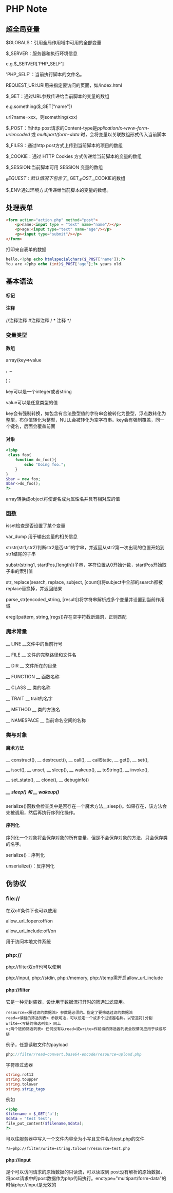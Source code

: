 # PHP Note

## 超全局变量

$GLOBALS：引用全局作用域中可用的全部变量

$_SERVER：服务器和执行环境信息 

e.g.$_SERVER['PHP_SELF']

'PHP_SELF'：当前执行脚本的文件名。

REQUEST_URI:URI用来指定要访问的页面，如/index.html

$_GET：通过URL参数传递给当前脚本的变量的数组

e.g.something($_GET["name"])

url?name=xxx，则something(xxx)

$_POST：当http post请求的Content-type是*pplication/x-www-form-urlencoded* 或 *multipart/form-data* 时，会将变量以关联数组形式传入当前脚本

$_FILES：通过http post方式上传到当前脚本的项目的数组

$_COOKIE：通过 HTTP Cookies 方式传递给当前脚本的变量的数组

$_SESSION:当前脚本可用 SESSION 变量的数组

$_ REQUEST:默认情况下包含了$_ GET,$_ POST,$_COOKIE的数组

$_ENV:通过环境方式传递给当前脚本的变量的数组。

## 处理表单

```html
<form action="action.php" method="post">
    <p>name:<input type = "text" name="name"/></p>
    <p>age:<input type="text" name="age"/></p>
    <p><input type="submit"/></p>
</form>
```

打印来自表单的数据

```php
hello,<?php echo htmlspecialchars($_POST['name']);?>
You are <?php echo (int)$_POST['age'];?> years old.
```

## 基本语法

#### 标记

<?php...?>

<? ...?>

#### 注释

//注释注释     #注释注释    / * 注释 */

### 变量类型

#### 数组

array(key=>value

, ...

)；

key可以是一个integer或者string

value可以是任意类型的值

key会有强制转换，如包含有合法整型值的字符串会被转化为整型，浮点数转化为整型，布尔值转化为整型，NULL会被转化为空字符串。key会有强制覆盖，同一个键名，后面会覆盖前面

#### 对象

```php
<?php
 class foo{
    function do_foo(){
        echo "Doing foo.";
    }
}
$bar = new foo;
$bar->do_foo();
?>
```

array转换成object将使键名成为属性名并具有相对应的值

### 函数

isset检查是否设置了某个变量

var_dump 用于输出变量的相关信息

strstr(str1,str2)判断str2是否str1的字串，并返回从str2第一次出现的位置开始到str1结尾的子串

substr(string1, startPos,[length])子串，字符位置从0开始计数，startPos开始取子串的索引值

str_replace(search, replace, subject, [count])将subject中全部的search都被replace替换掉，并返回结果

parse_str(encoded_string, [result])将字符串解析成多个变量并设置到当前作用域

eregi(pattern, string,[regs])存在空字符截断漏洞，正则匹配

### 魔术常量

__ LINE __文件中的当前行号

__ FILE __ 文件的完整路径和文件名

__ DIR __ 文件所在的目录

__ FUNCTION __ 函数名称

__ CLASS __ 类的名称

__ TRAIT __ trait的名字

__ METHOD __ 类的方法名

__ NAMESPACE __ 当前命名空间的名称

### 类与对象

#### 魔术方法

__ construct(), __ destrcuct(), __ call(), __ callStatic, __ get(), __ set(), 

__ isset(), __ unset, __ sleep(), __ wakeup(), __ toString(), __ invoke(), 

__ set_state(), __ clone(), __ debuginfo()

##### __ sleep() 和 __ wakeup()

serialize()函数会检查类中是否存在一个魔术方法__sleep()。如果存在，该方法会先被调用，然后再执行序列化操作。

#### 序列化

序列化一个对象将会保存对象的所有变量，但是不会保存对象的方法，只会保存类的名字。

serialize()：序列化

unserialize()：反序列化

## 伪协议

### file://

在双off条件下也可以使用

allow_url_fopen:off/on

allow_url_include:off/on

用于访问本地文件系统

### php://

php://filter双off也可以使用

php://input, php://stdin, php://memory, php://temp需开启allow_url_include

#### php://filter

它是一种元封装器，设计用于数据流打开时的筛选过滤应用。

```
resource=<要过滤的数据流> 参数是必须的。指定了要筛选过滤的数据流
read=<读链的筛选列表> 参数可选，可以设定一个或多个过滤器名称，以管道符|分割
write=<写链的筛选列表> 同上
<;两个链的筛选列表> 任何没有以read=或write=作前缀的筛选器列表会视情况应用于读或写链
```

例子，任意读取文件的payload

```php
php://filter/read=convert.base64-encode/resource=upload.php
```

字符串过滤器

```php
string.rot13
string.toupper
string.tolower
string.strip_tags
```

例如

```php
<?php
$filename = $_GET['a'];
$data = "test test";
file_put_content($filename,$data);
?>
```

可以往服务器中写入一个文件内容全为小写且文件名为test.php的文件

```
?a=php://filter/write=string.tolower/resource=test.php
```

#### php://input

是个可以访问请求的原始数据的只读流，可以读取到 post没有解析的原始数据，将post请求中的post数据作为php代码执行。enctype="multipart/form-data"的时候php://input是无效的